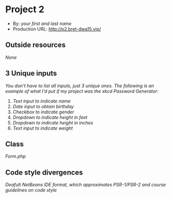 # Project 2
+ By: *your first and last name*
+ Production URL: <http://p2.bret-dwa15.vip/>

## Outside resources
*None*

## 3 Unique inputs
*You don't have to list all inputs, just 3 unique ones. The following is an example of what I'd put if my project was the xkcd Password Generator:*

1. *Text input to indicate name*
2. *Date input to obtain birthday*
3. *Checkbox to indicate gender*
4. *Dropdown to indicate height in feet*
5. *Dropdown to indicate height in inches*
6. *Text input to indicate weight*

## Class
*Form.php*

## Code style divergences
*Deafult NetBeans IDE format, which approximates PSR-1/PSR-2 and course guidelines on code style*

